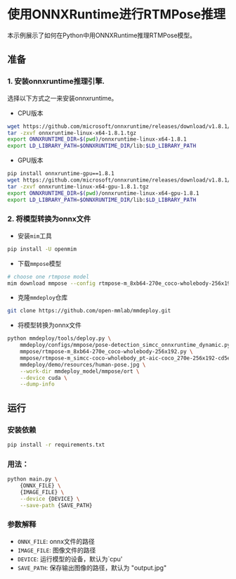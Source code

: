 # 使用ONNXRuntime进行RTMPose推理

本示例展示了如何在Python中用ONNXRuntime推理RTMPose模型。

## 准备

### 1. 安装onnxruntime推理引擎.

选择以下方式之一来安装onnxruntime。

- CPU版本

```bash
wget https://github.com/microsoft/onnxruntime/releases/download/v1.8.1/onnxruntime-linux-x64-1.8.1.tgz
tar -zxvf onnxruntime-linux-x64-1.8.1.tgz
export ONNXRUNTIME_DIR=$(pwd)/onnxruntime-linux-x64-1.8.1
export LD_LIBRARY_PATH=$ONNXRUNTIME_DIR/lib:$LD_LIBRARY_PATH
```

- GPU版本

```bash
pip install onnxruntime-gpu==1.8.1
wget https://github.com/microsoft/onnxruntime/releases/download/v1.8.1/onnxruntime-linux-x64-gpu-1.8.1.tgz
tar -zxvf onnxruntime-linux-x64-gpu-1.8.1.tgz
export ONNXRUNTIME_DIR=$(pwd)/onnxruntime-linux-x64-gpu-1.8.1
export LD_LIBRARY_PATH=$ONNXRUNTIME_DIR/lib:$LD_LIBRARY_PATH
```

### 2. 将模型转换为onnx文件

- 安装`mim`工具

```bash
pip install -U openmim
```

- 下载`mmpose`模型

```bash
# choose one rtmpose model
mim download mmpose --config rtmpose-m_8xb64-270e_coco-wholebody-256x192 --dest .
```

- 克隆`mmdeploy`仓库

```bash
git clone https://github.com/open-mmlab/mmdeploy.git
```

- 将模型转换为onnx文件

```bash
python mmdeploy/tools/deploy.py \
    mmdeploy/configs/mmpose/pose-detection_simcc_onnxruntime_dynamic.py \
    mmpose/rtmpose-m_8xb64-270e_coco-wholebody-256x192.py \
    mmpose/rtmpose-m_simcc-coco-wholebody_pt-aic-coco_270e-256x192-cd5e845c_20230123.pth \
    mmdeploy/demo/resources/human-pose.jpg \
    --work-dir mmdeploy_model/mmpose/ort \
    --device cuda \
    --dump-info
```

## 运行

### 安装依赖

```bash
pip install -r requirements.txt
```

### 用法：

```bash
python main.py \
    {ONNX_FILE} \
    {IMAGE_FILE} \
    --device {DEVICE} \
    --save-path {SAVE_PATH}
```

### 参数解释

- `ONNX_FILE`: onnx文件的路径
- `IMAGE_FILE`: 图像文件的路径
- `DEVICE`: 运行模型的设备，默认为\`cpu'
- `SAVE_PATH`: 保存输出图像的路径，默认为 "output.jpg"
